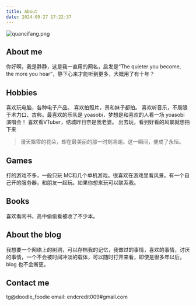 ```yaml
---
title: About
date: 2024-09-27 17:22:37
---
```


![quancifang.png](https://s2.loli.net/2025/04/29/4t3q2y8KeaQAZkv.webp)

## About me
你好啊，我是静静，这是我一直用的网名，启发是“The quieter you become, the more you hear”，静下心来才能听到更多，大概用了有十年？

## Hobbies
喜欢玩电脑，各种电子产品。
喜欢拍照片，景和妹子都拍。
喜欢听音乐，不局限于术力口、古典。最喜欢的乐队是 yoasobi，梦想是和喜欢的人看一场  yoasobi 演唱会！
喜欢看VTuber，结城昨日奈是我老婆。
出去玩，看到好看的风景就想拍下来
> 漫天飘零的花朵，却在最美丽的那一时刻凋谢。这一瞬间，便成了永恒。

## Games
打的游戏不多，一般只玩 MC和几个单机游戏。很喜欢在游戏里看风景。有一个自己开的服务器，和朋友一起玩。如果你想来玩可以联系我。

## Books
喜欢看闲书，高中偷偷看被收了不少本。

## About the blog
我想要一个网络上的树洞，可以存档我的记忆，我做过的事情，喜欢的事情，讨厌的事情，一个不会被时间冲淡的载体，可以随时打开来看，即使是很多年以后，blog 也不会断更。


## Contact me
tg@doodle_foodie
email: endcredit009#gmail.com

